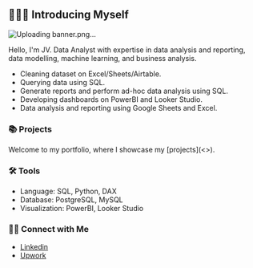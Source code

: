 ## 🙋🏻‍♀️ Introducing Myself

![Uploading banner.png…]()

Hello, I'm JV. Data Analyst with expertise in data analysis and reporting, data modelling, machine learning, and business analysis.

- Cleaning dataset on Excel/Sheets/Airtable.
- Querying data using SQL.
- Generate reports and perform ad-hoc data analysis using SQL.
- Developing dashboards on PowerBI and Looker Studio.
- Data analysis and reporting using Google Sheets and Excel.

### 📚 Projects

Welcome to my portfolio, where I showcase my [projects](<<In Progress>>).

### 🛠️ Tools

- Language: SQL, Python, DAX
- Database: PostgreSQL, MySQL
- Visualization: PowerBI, Looker Studio

### 👋🏻 Connect with Me

- [Linkedin](https://www.linkedin.com/in/jvchioco/)
- [Upwork](https://www.upwork.com/freelancers/~0146bf86c88793db5f)
